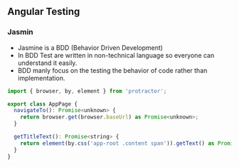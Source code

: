 ## Angular Testing
### Jasmin
- Jasmine is a BDD (Behavior Driven Development) 
- In BDD Test are written in non-technical language so everyone can understand it easily.
- BDD manly focus on the testing the behavior of code rather than implementation.
```JavaScript
import { browser, by, element } from 'protractor';

export class AppPage {
  navigateTo(): Promise<unknown> {
    return browser.get(browser.baseUrl) as Promise<unknown>;
  }

  getTitleText(): Promise<string> {
    return element(by.css('app-root .content span')).getText() as Promise<string>;
  }
}
```
